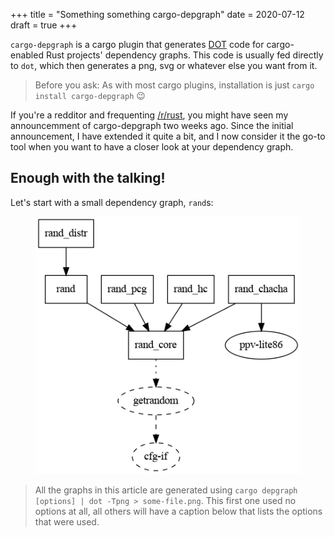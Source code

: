 +++
title = "Something something cargo-depgraph"
date = 2020-07-12
draft = true
+++

`cargo-depgraph` is a cargo plugin that generates [DOT][] code for cargo-enabled
Rust projects' dependency graphs. This code is usually fed directly to `dot`,
which then generates a png, svg or whatever else you want from it.

[DOT]: https://en.wikipedia.org/wiki/DOT_(graph_description_language)

> Before you ask: As with most cargo plugins, installation is just
> `cargo install cargo-depgraph` 😉

If you're a redditor and frequenting [/r/rust][], you might have seen my
announcemment of cargo-depgraph two weeks ago. Since the initial announcement,
I have extended it quite a bit, and I now consider it the go-to tool when you
want to have a closer look at your dependency graph.

## Enough with the talking!

Let's start with a small dependency graph, `rand`s:

<figure>
<img src="rand-deps.png" alt="the rand crate's dependency graph">
</figure>

> All the graphs in this article are generated using
> `cargo depgraph [options] | dot -Tpng > some-file.png`. This first one used no
> options at all, all others will have a caption below that lists the options
> that were used.

[/r/rust]: https://reddit.com/r/rust
